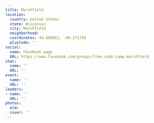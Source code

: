 ```yaml
---
title: Marshfield
location:
  country: United States
  state: Wisconsin
  city: Marshfield
  neighborhood: 
  coordinates: 44.668852, -90.171799
  plusCode: ''
social:
  name: Facebook page
  URL: https://www.facebook.com/groups/free.code.camp.marshfield
chat:
  name: ''
  URL: ''
event:
  name: ''
  URL: ''
leaders:
- name: ''
  URL: ''
photos:
  old: 
  cover: ''
---
```

